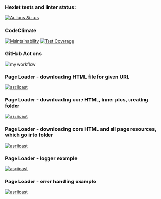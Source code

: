 ### Hexlet tests and linter status:
[![Actions Status](https://github.com/nidges/backend-project-lvl3/workflows/hexlet-check/badge.svg)](https://github.com/nidges/backend-project-lvl3/actions)

### CodeClimate
[![Maintainability](https://api.codeclimate.com/v1/badges/233dd82edbb1a665cd06/maintainability)](https://codeclimate.com/github/nidges/backend-project-lvl3/maintainability)
[![Test Coverage](https://api.codeclimate.com/v1/badges/233dd82edbb1a665cd06/test_coverage)](https://codeclimate.com/github/nidges/backend-project-lvl3/test_coverage)

### GitHub Actions
[![my workflow](https://github.com/nidges/backend-project-lvl3/actions/workflows/my-workflow.yml/badge.svg?event=push)](https://github.com/nidges/backend-project-lvl3/actions/workflows/my-workflow.yml)

### Page Loader - downloading HTML file for given URL
[![asciicast](https://asciinema.org/a/SA6aoZtr2AruNBvLGm2QaJcvl.svg)](https://asciinema.org/a/SA6aoZtr2AruNBvLGm2QaJcvl)

### Page Loader - downloading core HTML, inner pics, creating folder
[![asciicast](https://asciinema.org/a/0bCA2f0OdqSS0gajM4XlzD1qX.svg)](https://asciinema.org/a/0bCA2f0OdqSS0gajM4XlzD1qX)

### Page Loader - downloading core HTML and all page resources, which go into folder
[![asciicast](https://asciinema.org/a/ADLgDf4UTKjjcJ7eZfEvBrgJw.svg)](https://asciinema.org/a/ADLgDf4UTKjjcJ7eZfEvBrgJw)

### Page Loader - logger example
[![asciicast](https://asciinema.org/a/fKK6l7AVwDC4SaeGWqXWhLULs.svg)](https://asciinema.org/a/fKK6l7AVwDC4SaeGWqXWhLULs)

### Page Loader - error handling example
[![asciicast](https://asciinema.org/a/oNBFtXlCMdYDTO5GKeL8GlZTw.svg)](https://asciinema.org/a/oNBFtXlCMdYDTO5GKeL8GlZTw)
